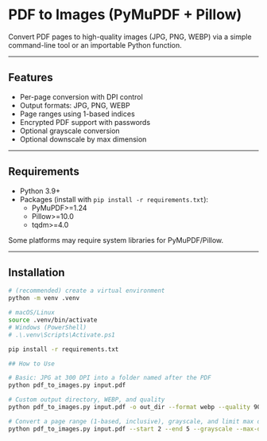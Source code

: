 # PDF to Images (PyMuPDF + Pillow)

Convert PDF pages to high-quality images (JPG, PNG, WEBP) via a simple command-line tool or an importable Python function.

---

## Features

- Per-page conversion with DPI control
- Output formats: JPG, PNG, WEBP
- Page ranges using 1-based indices
- Encrypted PDF support with passwords
- Optional grayscale conversion
- Optional downscale by max dimension
---

## Requirements

- Python 3.9+
- Packages (install with `pip install -r requirements.txt`):
  - PyMuPDF>=1.24
  - Pillow>=10.0
  - tqdm>=4.0

Some platforms may require system libraries for PyMuPDF/Pillow.

---

## Installation

```bash
# (recommended) create a virtual environment
python -m venv .venv

# macOS/Linux
source .venv/bin/activate
# Windows (PowerShell)
# .\.venv\Scripts\Activate.ps1

pip install -r requirements.txt

## How to Use

# Basic: JPG at 300 DPI into a folder named after the PDF
python pdf_to_images.py input.pdf

# Custom output directory, WEBP, and quality
python pdf_to_images.py input.pdf -o out_dir --format webp --quality 90

# Convert a page range (1-based, inclusive), grayscale, and limit max dimension
python pdf_to_images.py input.pdf --start 2 --end 5 --grayscale --max-dim 2000
